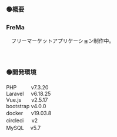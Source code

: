 ### 🟢概要  
### FreMa  
　フリーマーケットアプリケーション制作中。  
　  
　  
### 🟢開発環境  
PHP&nbsp;&nbsp;&nbsp;&nbsp;&nbsp;&nbsp;&nbsp;&nbsp;&nbsp;&nbsp;v7.3.20  
Laravel&nbsp;&nbsp;&nbsp;&nbsp;&nbsp;v6.18.25  
Vue.js&nbsp;&nbsp;&nbsp;&nbsp;&nbsp;&nbsp;&nbsp;v2.5.17  
bootstrap v4.0.0  
docker 　 v19.03.8  
circleci 　 v2  
MySQL　 v5.7
 
